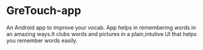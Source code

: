 GreTouch-app
============

An Android app to improve your vocab.
App helps in remembering words in an amazing ways.It clubs words and pictures in a plain,intutive UI that helps you remember words easily.